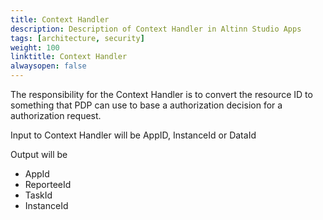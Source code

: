 ```yaml
---
title: Context Handler
description: Description of Context Handler in Altinn Studio Apps 
tags: [architecture, security]
weight: 100
linktitle: Context Handler
alwaysopen: false
---
```


The responsibility for the Context Handler is to convert the resource ID
to something that PDP can use to base a authorization decision for a authorization request.

Input to Context Handler will be AppID, InstanceId or DataId

Output will be 
- AppId
- ReporteeId
- TaskId 
- InstanceId


















